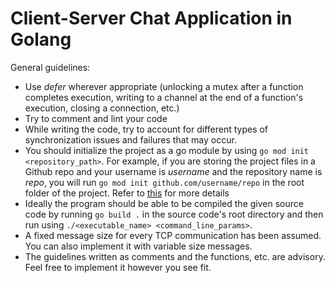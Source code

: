 # Client-Server Chat Application in Golang

General guidelines:
- Use *defer* wherever appropriate (unlocking a mutex after a function completes execution, writing to a channel at the end of a function's execution, closing a connection, etc.)
- Try to comment and lint your code
- While writing the code, try to account for different types of synchronization issues and failures that may occur.
- You should initialize the project as a go module by using ```go mod init <repository_path>```. For example, if you are storing the project files in a Github repo and your username is *username* and the repository name is *repo*, you will run ```go mod init github.com/username/repo``` in the root folder of the project. Refer to [this](https://golang.org/doc/code.html#Introduction) for more details
- Ideally the program should be able to be compiled the given source code by running ```go build .``` in the source code's root directory and then run using ```./<executable_name> <command_line_params>```.
- A fixed message size for every TCP communication has been assumed. You can also implement it with variable size messages.
- The guidelines written as comments and the functions, etc. are advisory. Feel free to implement it however you see fit.
